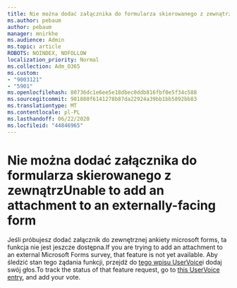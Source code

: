 ```yaml
---
title: Nie można dodać załącznika do formularza skierowanego z zewnątrz
ms.author: pebaum
author: pebaum
manager: mnirkhe
ms.audience: Admin
ms.topic: article
ROBOTS: NOINDEX, NOFOLLOW
localization_priority: Normal
ms.collection: Adm_O365
ms.custom:
- "9003121"
- "5901"
ms.openlocfilehash: 80736dc1e6ee5e18dbec0ddb816fbf0e5f34c588
ms.sourcegitcommit: 981880f6141278b87da22924a39bb1bb5892bb83
ms.translationtype: MT
ms.contentlocale: pl-PL
ms.lasthandoff: 06/22/2020
ms.locfileid: "44846965"
---
```

# <a name="unable-to-add-an-attachment-to-an-externally-facing-form"></a><span data-ttu-id="c655a-102">Nie można dodać załącznika do formularza skierowanego z zewnątrz</span><span class="sxs-lookup"><span data-stu-id="c655a-102">Unable to add an attachment to an externally-facing form</span></span>

<span data-ttu-id="c655a-103">Jeśli próbujesz dodać załącznik do zewnętrznej ankiety microsoft forms, ta funkcja nie jest jeszcze dostępna.</span><span class="sxs-lookup"><span data-stu-id="c655a-103">If you are trying to add an attachment to an external Microsoft Forms survey, that feature is not yet available.</span></span> <span data-ttu-id="c655a-104">Aby śledzić stan tego żądania funkcji, przejdź do [tego wpisu UserVoice](https://go.microsoft.com/fwlink/?linkid=2133069)i dodaj swój głos.</span><span class="sxs-lookup"><span data-stu-id="c655a-104">To track the status of that feature request, go to [this UserVoice entry](https://go.microsoft.com/fwlink/?linkid=2133069), and add your vote.</span></span>
